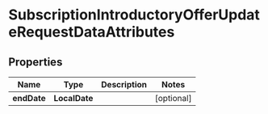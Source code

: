 

# SubscriptionIntroductoryOfferUpdateRequestDataAttributes


## Properties

| Name | Type | Description | Notes |
|------------ | ------------- | ------------- | -------------|
|**endDate** | **LocalDate** |  |  [optional] |



